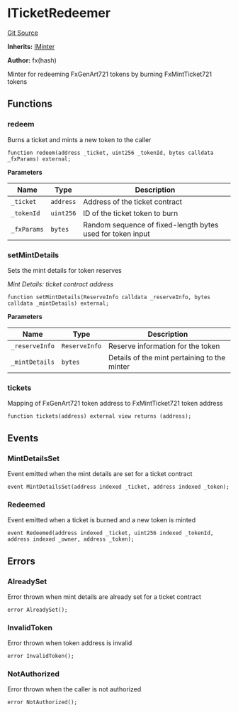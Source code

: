 # ITicketRedeemer
[Git Source](https://github.com/fxhash/fxhash-evm-contracts/blob/7502dc47d919e0bb1248e7f953c914adde69d025/src/interfaces/ITicketRedeemer.sol)

**Inherits:**
[IMinter](/src/interfaces/IMinter.sol/interface.IMinter.md)

**Author:**
fx(hash)

Minter for redeeming FxGenArt721 tokens by burning FxMintTicket721 tokens


## Functions
### redeem

Burns a ticket and mints a new token to the caller


```solidity
function redeem(address _ticket, uint256 _tokenId, bytes calldata _fxParams) external;
```
**Parameters**

|Name|Type|Description|
|----|----|-----------|
|`_ticket`|`address`|Address of the ticket contract|
|`_tokenId`|`uint256`|ID of the ticket token to burn|
|`_fxParams`|`bytes`|Random sequence of fixed-length bytes used for token input|


### setMintDetails

Sets the mint details for token reserves

*Mint Details: ticket contract address*


```solidity
function setMintDetails(ReserveInfo calldata _reserveInfo, bytes calldata _mintDetails) external;
```
**Parameters**

|Name|Type|Description|
|----|----|-----------|
|`_reserveInfo`|`ReserveInfo`|Reserve information for the token|
|`_mintDetails`|`bytes`|Details of the mint pertaining to the minter|


### tickets

Mapping of FxGenArt721 token address to FxMintTicket721 token address


```solidity
function tickets(address) external view returns (address);
```

## Events
### MintDetailsSet
Event emitted when the mint details are set for a ticket contract


```solidity
event MintDetailsSet(address indexed _ticket, address indexed _token);
```

### Redeemed
Event emitted when a ticket is burned and a new token is minted


```solidity
event Redeemed(address indexed _ticket, uint256 indexed _tokenId, address indexed _owner, address _token);
```

## Errors
### AlreadySet
Error thrown when mint details are already set for a ticket contract


```solidity
error AlreadySet();
```

### InvalidToken
Error thrown when token address is invalid


```solidity
error InvalidToken();
```

### NotAuthorized
Error thrown when the caller is not authorized


```solidity
error NotAuthorized();
```

